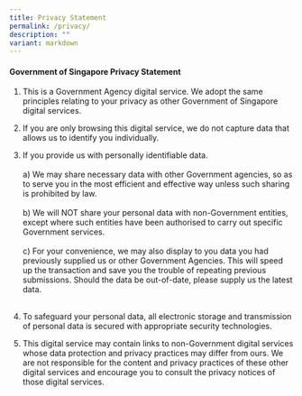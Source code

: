 ```yaml
---
title: Privacy Statement
permalink: /privacy/
description: ""
variant: markdown
---
```

#### Government of Singapore Privacy Statement

1. This is a Government Agency digital service. We adopt the same principles relating to your privacy as other Government of Singapore digital services.<br>
2. If you are only browsing this digital service, we do not capture data that allows us to identify you individually.<br>
3. If you provide us with personally identifiable data.<br><br>
                  a) We may share necessary data with other Government agencies, so as to serve you in the most efficient and effective way unless such sharing is prohibited by law.	<br><br>
					      b) We will NOT share your personal data with non-Government entities, except where such entities have been authorised to carry out specific Government services. <br><br>
					    c) For your convenience, we may also display to you data you had previously supplied us or other Government Agencies. This will speed up the transaction and save you the trouble of repeating previous submissions. Should the data be out-of-date, please supply us the latest data.<br><br>
					 
4. To safeguard your personal data, all electronic storage and transmission of personal data is secured with appropriate security technologies.<br>
5. This digital service may contain links to non-Government digital services whose data protection and privacy practices may differ from ours. We are not responsible for the content and privacy practices of these other digital services and encourage you to consult the privacy notices of those digital services.<br>